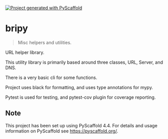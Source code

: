 <!-- These are examples of badges you might want to add to your README:
     please update the URLs accordingly

[![Built Status](https://api.cirrus-ci.com/github/<USER>/bripy.svg?branch=main)](https://cirrus-ci.com/github/<USER>/bripy)
[![ReadTheDocs](https://readthedocs.org/projects/bripy/badge/?version=latest)](https://bripy.readthedocs.io/en/stable/)
[![Coveralls](https://img.shields.io/coveralls/github/<USER>/bripy/main.svg)](https://coveralls.io/r/<USER>/bripy)
[![PyPI-Server](https://img.shields.io/pypi/v/bripy.svg)](https://pypi.org/project/bripy/)
[![Conda-Forge](https://img.shields.io/conda/vn/conda-forge/bripy.svg)](https://anaconda.org/conda-forge/bripy)
[![Monthly Downloads](https://pepy.tech/badge/bripy/month)](https://pepy.tech/project/bripy)
[![Twitter](https://img.shields.io/twitter/url/http/shields.io.svg?style=social&label=Twitter)](https://twitter.com/bripy)
-->

[![Project generated with PyScaffold](https://img.shields.io/badge/-PyScaffold-005CA0?logo=pyscaffold)](https://pyscaffold.org/)

# bripy

> Misc helpers and utilities.

URL helper library.

This utility library is primarily based around three classes, URL, Server, and DNS.

There is a very basic cli for some functions.

Project uses black for formatting, and uses type annotations for mypy.

Pytest is used for testing, and pytest-cov plugin for coverage reporting.



<!-- pyscaffold-notes -->

## Note

This project has been set up using PyScaffold 4.4. For details and usage
information on PyScaffold see https://pyscaffold.org/.
